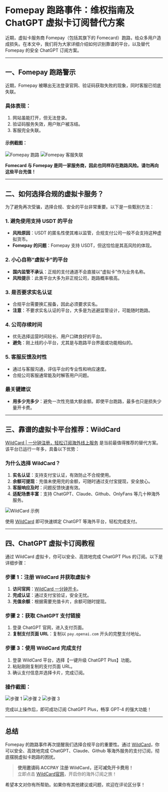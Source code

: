 # Fomepay 跑路事件：维权指南及 ChatGPT 虚拟卡订阅替代方案

近期，虚拟卡服务商 Fomepay（包括其旗下的 Fomecard）跑路，给众多用户造成损失。在本文中，我们将为大家详细介绍如何识别靠谱的平台，以及替代 Fomepay 的安全 ChatGPT 订阅方案。

---

## 一、Fomepay 跑路警示

近期，Fomepay 被曝出无法登录官网、验证码获取失败的现象，同时客服已彻底失联。

### 具体表现：
1. 网站虽能打开，但无法登录。
2. 验证码服务失效，用户账户被冻结。
3. 客服完全失联。

#### 示例截图：
![Fomepay 跑路](https://cdn.how2cs.cn/2024-08-19-061204.png)
![Fomepay 客服失联](https://cdn.how2cs.cn/2024-08-19-061358.png)

**Fomecard 与 Fomepay 是同一家服务商，因此也同样存在跑路风险。请勿再向这些平台充值！**

---

## 二、如何选择合规的虚拟卡服务？

为了避免再次受骗，选择合规、安全的平台非常重要。以下是一些甄别方法：

### 1. 避免使用支持 USDT 的平台
- **风险原因**：USDT 的匿名性使其难以监管，合规支付公司一般不会支持这种虚拟货币。
- **Fomepay 的问题**：Fomepay 支持 USDT，但这恰恰是其高风险的体现。

### 2. 小心自称“虚拟卡”的平台
- **国内监管不承认**：正规的支付通道不会直接以“虚拟卡”作为业务名称。
- **风险提示**：此类平台大多为非正规公司，跑路概率极高。

### 3. 是否要求实名认证
- 合规平台需要换汇报备，因此必须要求实名。
- **注意**：不要求实名认证的平台，大多是为逃避监管设计，可能随时跑路。

### 4. 公司存续时间
- 优先选择运营时间较长、用户口碑良好的平台。
- **避免**：刚上线的小平台，尤其是与跑路平台界面或功能相似的。

### 5. 客服反馈及时性
- 通过与客服沟通，评估平台的专业性和响应速度。
- 合规公司客服通常能及时解答用户问题。

### **最关键建议**
- **用多少充多少**：避免一次性充值大额金额。即使平台跑路，最多也只是损失少量开卡费。

---

## 三、靠谱的虚拟卡平台推荐：WildCard

[WildCard | 一分钟注册，轻松订阅海外线上服务](https://bit.ly/bewildcard) 是当前最值得推荐的替代方案。该平台已运行一年多，具备以下优势：

### **为什么选择 WildCard？**
1. **实名认证**：支持支付宝认证，有效防止不合规使用。
2. **余额可提现**：充值未使用完的金额，可随时通过支付宝提现，安全放心。
3. **客服响应及时**：问题反馈快速有效。
4. **适配场景丰富**：支持 ChatGPT、Claude、Github、OnlyFans 等几十种海外服务。

![WildCard 示例](https://cdn.how2cs.cn/csguide/155109.png)

使用 [WildCard](https://bit.ly/bewildcard) 即可快速绑定 ChatGPT 等海外平台，轻松完成支付。

---

## 四、ChatGPT 虚拟卡订阅教程

通过 WildCard 虚拟卡，你可以安全、高效地完成 ChatGPT Plus 的订阅。以下是详细步骤：

### 步骤 1：注册 WildCard 并获取虚拟卡
1. **访问官网**：[WildCard 一分钟开卡](https://bit.ly/bewildcard)。
2. **完成认证**：通过支付宝验证，安全无忧。
3. **充值余额**：根据需要充值卡片，余额可随时提现。

### 步骤 2：获取 ChatGPT 支付链接
1. 登录 ChatGPT 官网，进入支付页面。
2. **复制支付页面 URL**：复制以 `pay.openai.com` 开头的完整支付地址。

### 步骤 3：使用 WildCard 完成支付
1. 登录 WildCard 平台，选择【一键升级 ChatGPT Plus】功能。
2. 粘贴刚刚复制的支付页面 URL。
3. 确认支付信息并选择卡片，完成订阅。

### 操作截图：
![步骤 1](https://cdn.how2cs.cn/csguide/155334.png)
![步骤 2](https://cdn.how2cs.cn/csguide/155442.png)
![步骤 3](https://cdn.how2cs.cn/csguide/155614.png)

完成以上操作后，即可成功订阅 ChatGPT Plus，畅享 GPT-4 的强大功能！

---

## 总结

Fomepay 的跑路事件再次提醒我们选择合规平台的重要性。通过 [WildCard](https://bit.ly/bewildcard)，你可以安全、高效地完成 ChatGPT、Claude、Github 等海外服务的支付订阅，彻底摆脱虚拟卡跑路的困扰。

> **使用邀请码 ACCPAY 注册 WildCard，还可减免开卡费用！**  
> 立即点击 [WildCard官网](https://bit.ly/bewildcard)，开启你的海外订阅之旅！

希望本文对你有所帮助。如果你有其他建议或问题，欢迎在评论区分享！
